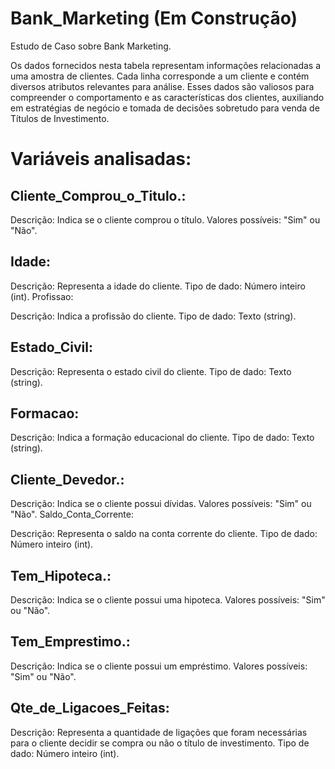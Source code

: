 # Bank_Marketing (Em Construção)
Estudo de Caso sobre Bank Marketing.

Os dados fornecidos nesta tabela representam informações relacionadas a uma amostra de clientes. Cada linha corresponde a um cliente e contém diversos atributos relevantes para análise. Esses dados são valiosos para compreender o comportamento e as características dos clientes, auxiliando em estratégias de negócio e tomada de decisões sobretudo para venda de Títulos de Investimento.

# Variáveis analisadas: 

## Cliente_Comprou_o_Titulo.:

Descrição: Indica se o cliente comprou o título.
Valores possíveis: "Sim" ou "Não".

## Idade:

Descrição: Representa a idade do cliente.
Tipo de dado: Número inteiro (int).
Profissao:

Descrição: Indica a profissão do cliente.
Tipo de dado: Texto (string).

## Estado_Civil:

Descrição: Representa o estado civil do cliente.
Tipo de dado: Texto (string).

## Formacao:

Descrição: Indica a formação educacional do cliente.
Tipo de dado: Texto (string).

## Cliente_Devedor.:

Descrição: Indica se o cliente possui dívidas.
Valores possíveis: "Sim" ou "Não".
Saldo_Conta_Corrente:

Descrição: Representa o saldo na conta corrente do cliente.
Tipo de dado: Número inteiro (int).

## Tem_Hipoteca.:

Descrição: Indica se o cliente possui uma hipoteca.
Valores possíveis: "Sim" ou "Não".

## Tem_Emprestimo.:

Descrição: Indica se o cliente possui um empréstimo.
Valores possíveis: "Sim" ou "Não".

## Qte_de_Ligacoes_Feitas:

Descrição: Representa a quantidade de ligações que foram necessárias para o cliente decidir se compra ou não o título de investimento.
Tipo de dado: Número inteiro (int).
